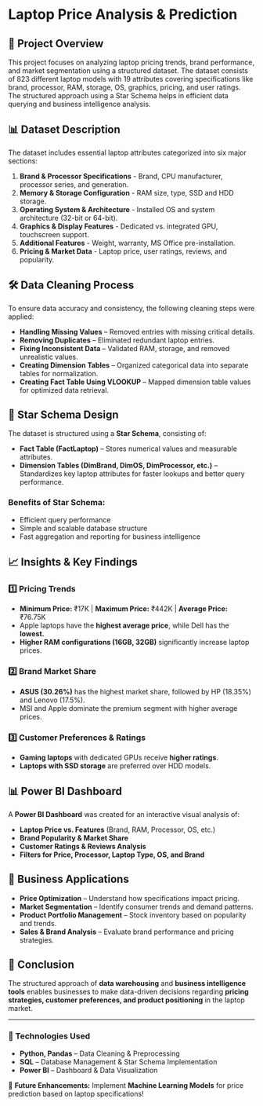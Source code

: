 # Laptop Price Analysis & Prediction

## 📌 Project Overview
This project focuses on analyzing laptop pricing trends, brand performance, and market segmentation using a structured dataset. The dataset consists of 823 different laptop models with 19 attributes covering specifications like brand, processor, RAM, storage, OS, graphics, pricing, and user ratings. The structured approach using a Star Schema helps in efficient data querying and business intelligence analysis.

## 📊 Dataset Description
The dataset includes essential laptop attributes categorized into six major sections:

1. **Brand & Processor Specifications** - Brand, CPU manufacturer, processor series, and generation.
2. **Memory & Storage Configuration** - RAM size, type, SSD and HDD storage.
3. **Operating System & Architecture** - Installed OS and system architecture (32-bit or 64-bit).
4. **Graphics & Display Features** - Dedicated vs. integrated GPU, touchscreen support.
5. **Additional Features** - Weight, warranty, MS Office pre-installation.
6. **Pricing & Market Data** - Laptop price, user ratings, reviews, and popularity.

## 🛠 Data Cleaning Process
To ensure data accuracy and consistency, the following cleaning steps were applied:

- **Handling Missing Values** – Removed entries with missing critical details.
- **Removing Duplicates** – Eliminated redundant laptop entries.
- **Fixing Inconsistent Data** – Validated RAM, storage, and removed unrealistic values.
- **Creating Dimension Tables** – Organized categorical data into separate tables for normalization.
- **Creating Fact Table Using VLOOKUP** – Mapped dimension table values for optimized data retrieval.

## 🔗 Star Schema Design
The dataset is structured using a **Star Schema**, consisting of:
- **Fact Table (FactLaptop)** – Stores numerical values and measurable attributes.
- **Dimension Tables (DimBrand, DimOS, DimProcessor, etc.)** – Standardizes key laptop attributes for faster lookups and better query performance.

### **Benefits of Star Schema:**
- Efficient query performance  
- Simple and scalable database structure  
- Fast aggregation and reporting for business intelligence  

## 📈 Insights & Key Findings
### 1️⃣ **Pricing Trends**
- **Minimum Price:** ₹17K | **Maximum Price:** ₹442K | **Average Price:** ₹76.75K
- Apple laptops have the **highest average price**, while Dell has the **lowest.**
- **Higher RAM configurations (16GB, 32GB)** significantly increase laptop prices.

### 2️⃣ **Brand Market Share**
- **ASUS (30.26%)** has the highest market share, followed by HP (18.35%) and Lenovo (17.5%).
- MSI and Apple dominate the premium segment with higher average prices.

### 3️⃣ **Customer Preferences & Ratings**
- **Gaming laptops** with dedicated GPUs receive **higher ratings**.
- **Laptops with SSD storage** are preferred over HDD models.

## 📊 Power BI Dashboard
A **Power BI Dashboard** was created for an interactive visual analysis of:
- **Laptop Price vs. Features** (Brand, RAM, Processor, OS, etc.)
- **Brand Popularity & Market Share**
- **Customer Ratings & Reviews Analysis**
- **Filters for Price, Processor, Laptop Type, OS, and Brand**

## 📌 Business Applications
- **Price Optimization** – Understand how specifications impact pricing.  
- **Market Segmentation** – Identify consumer trends and demand patterns.  
- **Product Portfolio Management** – Stock inventory based on popularity and trends.  
- **Sales & Brand Analysis** – Evaluate brand performance and pricing strategies.  

## 🎯 Conclusion
The structured approach of **data warehousing** and **business intelligence tools** enables businesses to make data-driven decisions regarding **pricing strategies, customer preferences, and product positioning** in the laptop market.

---
### 🚀 Technologies Used
- **Python, Pandas** – Data Cleaning & Preprocessing  
- **SQL** – Database Management & Star Schema Implementation  
- **Power BI** – Dashboard & Data Visualization  

📢 **Future Enhancements:** Implement **Machine Learning Models** for price prediction based on laptop specifications!
